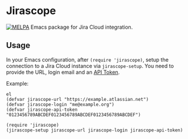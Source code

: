 # Jirascope
[![MELPA](https://melpa.org/packages/jirascope-badge.svg)](https://melpa.org/#/jirascope)
Emacs package for Jira Cloud integration.

## Usage
In your Emacs configuration, after `(require 'jirascope)`, setup the connection to a Jira Cloud
instance via `jirascope-setup`. You need to provide the URL, login email and an
[API Token](https://support.atlassian.com/atlassian-account/docs/manage-api-tokens-for-your-atlassian-account/).

Example:
```
el
(defvar jirascope-url "https://example.atlassian.net")
(defvar jirascope-login "me@example.org")
(defvar jirascope-api-token "0123456789ABCDEF0123456789ABCDEF0123456789ABCDEF")

(require 'jirascope)
(jirascope-setup jirascope-url jirascope-login jirascope-api-token)
```
